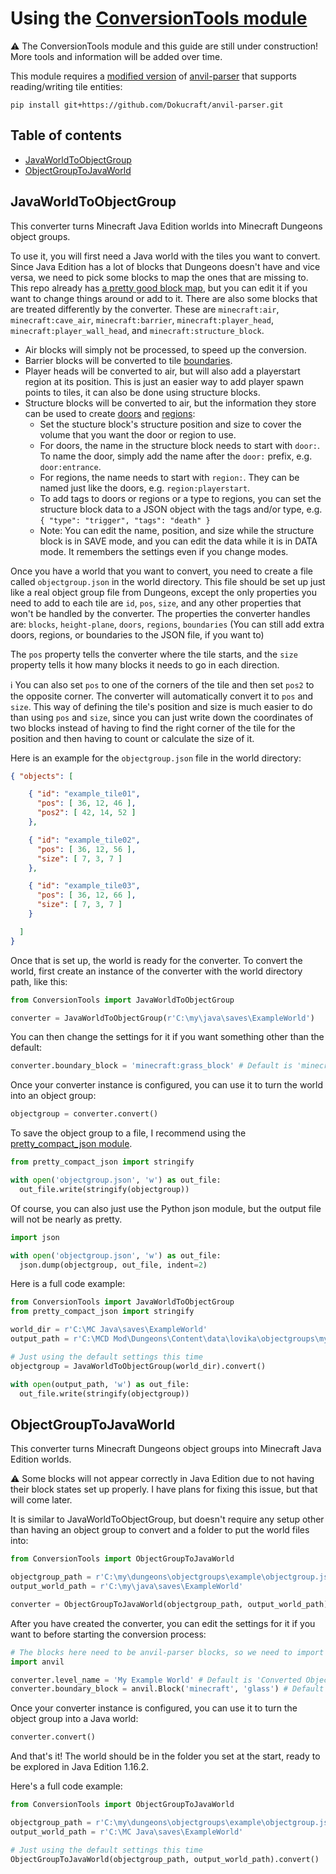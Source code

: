 # Using the [ConversionTools module](/examples/ConversionTools.py)

:warning: The ConversionTools module and this guide are still under construction! More tools and information will be added over time.

This module requires a [modified version](https://github.com/Dokucraft/anvil-parser) of [anvil-parser](https://github.com/matcool/anvil-parser) that supports reading/writing tile entities:

```pip install git+https://github.com/Dokucraft/anvil-parser.git```

## Table of contents

- [JavaWorldToObjectGroup](#JavaWorldToObjectGroup)
- [ObjectGroupToJavaWorld](#ObjectGroupToJavaWorld)

## JavaWorldToObjectGroup

This converter turns Minecraft Java Edition worlds into Minecraft Dungeons object groups.

To use it, you will first need a Java world with the tiles you want to convert. Since Java Edition has a lot of blocks that Dungeons doesn't have and vice versa, we need to pick some blocks to map the ones that are missing to. This repo already has [a pretty good block map](/examples/BlockMap.py), but you can edit it if you want to change things around or add to it. There are also some blocks that are treated differently by the converter. These are `minecraft:air`, `minecraft:cave_air`, `minecraft:barrier`, `minecraft:player_head`, `minecraft:player_wall_head`, and `minecraft:structure_block`.

- Air blocks will simply not be processed, to speed up the conversion.
- Barrier blocks will be converted to tile [boundaries](/docs/Tile.md#boundaries).
- Player heads will be converted to air, but will also add a playerstart region at its position. This is just an easier way to add player spawn points to tiles, it can also be done using structure blocks.
- Structure blocks will be converted to air, but the information they store can be used to create [doors](/docs/Tile.md#doors) and [regions](/docs/Tile.md#regions):
  - Set the stucture block's structure position and size to cover the volume that you want the door or region to use.
  - For doors, the name in the structure block needs to start with `door:`. To name the door, simply add the name after the `door:` prefix, e.g. `door:entrance`.
  - For regions, the name needs to start with `region:`. They can be named just like the doors, e.g. `region:playerstart`.
  - To add tags to doors or regions or a type to regions, you can set the structure block data to a JSON object with the tags and/or type, e.g. `{ "type": "trigger", "tags": "death" }`
  - Note: You can edit the name, position, and size while the structure block is in SAVE mode, and you can edit the data while it is in DATA mode. It remembers the settings even if you change modes.

Once you have a world that you want to convert, you need to create a file called `objectgroup.json` in the world directory. This file should be set up just like a real object group file from Dungeons, except the only properties you need to add to each tile are `id`, `pos`, `size`, and any other properties that won't be handled by the converter. The properties the converter handles are: `blocks`, `height-plane`, `doors`, `regions`, `boundaries` (You can still add extra doors, regions, or boundaries to the JSON file, if you want to)

The `pos` property tells the converter where the tile starts, and the `size` property tells it how many blocks it needs to go in each direction.

:information_source: You can also set `pos` to one of the corners of the tile and then set `pos2` to the opposite corner. The converter will automatically convert it to `pos` and `size`. This way of defining the tile's position and size is much easier to do than using `pos` and `size`, since you can just write down the coordinates of two blocks instead of having to find the right corner of the tile for the position and then having to count or calculate the size of it.

Here is an example for the `objectgroup.json` file in the world directory:

```json
{ "objects": [

    { "id": "example_tile01",
      "pos": [ 36, 12, 46 ],
      "pos2": [ 42, 14, 52 ]
    },

    { "id": "example_tile02",
      "pos": [ 36, 12, 56 ],
      "size": [ 7, 3, 7 ]
    },

    { "id": "example_tile03",
      "pos": [ 36, 12, 66 ],
      "size": [ 7, 3, 7 ]
    }

  ]
}
```

Once that is set up, the world is ready for the converter. To convert the world, first create an instance of the converter with the world directory path, like this:

```py
from ConversionTools import JavaWorldToObjectGroup

converter = JavaWorldToObjectGroup(r'C:\my\java\saves\ExampleWorld')
```

You can then change the settings for it if you want something other than the default:

```py
converter.boundary_block = 'minecraft:grass_block' # Default is 'minecraft:barrier'
```

Once your converter instance is configured, you can use it to turn the world into an object group:

```py
objectgroup = converter.convert()
```

To save the object group to a file, I recommend using the [pretty_compact_json module](/examples/pretty_compact_json.py).

```py
from pretty_compact_json import stringify

with open('objectgroup.json', 'w') as out_file:
  out_file.write(stringify(objectgroup))
```

Of course, you can also just use the Python json module, but the output file will not be nearly as pretty.

```py
import json

with open('objectgroup.json', 'w') as out_file:
  json.dump(objectgroup, out_file, indent=2)
```

Here is a full code example:

```py
from ConversionTools import JavaWorldToObjectGroup
from pretty_compact_json import stringify

world_dir = r'C:\MC Java\saves\ExampleWorld'
output_path = r'C:\MCD Mod\Dungeons\Content\data\lovika\objectgroups\my_example\objectgroup.json'

# Just using the default settings this time
objectgroup = JavaWorldToObjectGroup(world_dir).convert()

with open(output_path, 'w') as out_file:
  out_file.write(stringify(objectgroup))
```


## ObjectGroupToJavaWorld

This converter turns Minecraft Dungeons object groups into Minecraft Java Edition worlds.

:warning: Some blocks will not appear correctly in Java Edition due to not having their block states set up properly. I have plans for fixing this issue, but that will come later.

It is similar to JavaWorldToObjectGroup, but doesn't require any setup other than having an object group to convert and a folder to put the world files into:

```py
from ConversionTools import ObjectGroupToJavaWorld

objectgroup_path = r'C:\my\dungeons\objectgroups\example\objectgroup.json'
output_world_path = r'C:\my\java\saves\ExampleWorld'

converter = ObjectGroupToJavaWorld(objectgroup_path, output_world_path)
```

After you have created the converter, you can edit the settings for it if you want to before starting the conversion process:

```py
# The blocks here need to be anvil-parser blocks, so we need to import that
import anvil

converter.level_name = 'My Example World' # Default is 'Converted Object Group'
converter.boundary_block = anvil.Block('minecraft', 'glass') # Default is anvil.Block('minecraft', 'barrier')
```

Once your converter instance is configured, you can use it to turn the object group into a Java world:

```py
converter.convert()
```

And that's it! The world should be in the folder you set at the start, ready to be explored in Java Edition 1.16.2.

Here's a full code example:

```py
from ConversionTools import ObjectGroupToJavaWorld

objectgroup_path = r'C:\my\dungeons\objectgroups\example\objectgroup.json'
output_world_path = r'C:\MC Java\saves\ExampleWorld'

# Just using the default settings this time
ObjectGroupToJavaWorld(objectgroup_path, output_world_path).convert()
```